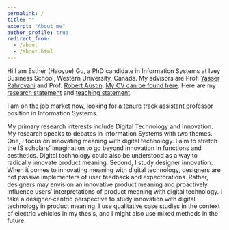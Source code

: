 ```yaml
---
permalink: /
title: ""
excerpt: "About me"
author_profile: true
redirect_from: 
  - /about
  - /about.html
---
```


Hi I am Esther (Haoyue) Gu, a PhD candidate in Information Systems at Ivey Business School, Western University, Canada. My advisors are Prof. [Yasser Rahrovani](https://www.ivey.uwo.ca/faculty/directory/yasser-rahrovani/) and Prof. [Robert Austin](https://www.ivey.uwo.ca/faculty/directory/rob-austin/). [My CV can be found here](https://uwoca-my.sharepoint.com/:b:/g/personal/hgu53_uwo_ca/ETNHhCey1AJPrmg9CJAEVlkB5BJm2pEOt9o52SGjHliDKA?e=XogCMg). Here are my [research statement](https://uwoca-my.sharepoint.com/:b:/g/personal/hgu53_uwo_ca/Ebhiz8YsN_hIr9Is_aO7o1MBReFdhTr15-TX61WJnRpkzg?e=RRMEjx) and [teaching statement](https://uwoca-my.sharepoint.com/:b:/g/personal/hgu53_uwo_ca/Efj86JyDWmROitImH_WCiWsB52a1G6Arnk3_EE5nAlRhQA?e=OaA4hS).

I am on the job market now, looking for a tenure track assistant professor position in Information Systems. 

My primary research interests include Digital Technology and Innovation. My research speaks to debates in Information Systems with two themes. One, I focus on innovating meaning with digital technology. I aim to stretch the IS scholars’ imagination to go beyond innovation in functions and aesthetics. Digital technology could also be understood as a way to radically innovate product meaning. Second, I study designer innovation. When it comes to innovating meaning with digital technology, designers are not passive implementers of user feedback and expectorations. Rather, designers may envision an innovative product meaning and proactively influence users’ interpretations of product meaning with digital technology. I take a designer-centric perspective to study innovation with digital technology in product meaning. I use qualitative case studies in the context of electric vehicles in my thesis, and I might also use mixed methods in the future. 
